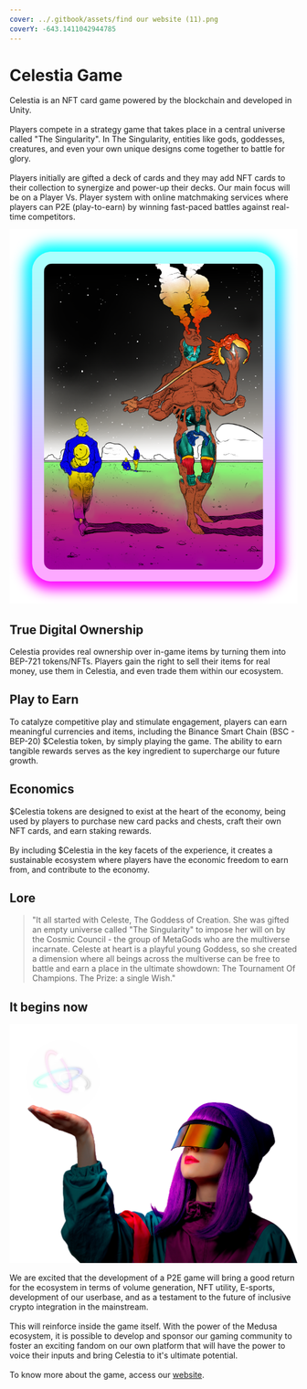 ```yaml
---
cover: ../.gitbook/assets/find our website (11).png
coverY: -643.1411042944785
---
```


# Celestia Game

Celestia is an NFT card game powered by the blockchain and developed in Unity. \
\
Players compete in a strategy game that takes place in a central universe called "The Singularity". In The Singularity, entities like gods, goddesses, creatures, and even your own unique designs come together to battle for glory. \
\
Players initially are gifted a deck of cards and they may add NFT cards to their collection to synergize and power-up their decks. Our main focus will be on a Player Vs. Player system with online matchmaking services where players can P2E (play-to-earn) by winning fast-paced battles against real-time competitors.

![](<../.gitbook/assets/Ativo-55 (1).png>)

## True Digital Ownership

Celestia provides real ownership over in-game items by turning them into BEP-721 tokens/NFTs. Players gain the right to sell their items for real money, use them in Celestia, and even trade them within our ecosystem.

## Play to Earn

To catalyze competitive play and stimulate engagement, players can earn meaningful currencies and items, including the Binance Smart Chain (BSC - BEP-20) $Celestia token, by simply playing the game. The ability to earn tangible rewards serves as the key ingredient to supercharge our future growth.

## Economics

$Celestia tokens are designed to exist at the heart of the economy, being used by players to purchase new card packs and chests, craft their own NFT cards, and earn staking rewards. \
\
By including $Celestia in the key facets of the experience, it creates a sustainable ecosystem where players have the economic freedom to earn from, and contribute to the economy.

## Lore

> "It all started with Celeste, The Goddess of Creation. She was gifted an empty universe called "The Singularity" to impose her will on by the Cosmic Council - the group of MetaGods who are the multiverse incarnate. Celeste at heart is a playful young Goddess, so she created a dimension where all beings across the multiverse can be free to battle and earn a place in the ultimate showdown: The Tournament Of Champions. The Prize: a single Wish."



## It begins now

![](../.gitbook/assets/7-3.png)

We are excited that the development of a P2E game will bring a good return for the ecosystem in terms of volume generation, NFT utility, E-sports, development of our userbase, and as a testament to the future of inclusive crypto integration in the mainstream. \
\
This will reinforce inside the game itself. With the power of the Medusa ecosystem, it is possible to develop and sponsor our gaming community to foster an exciting fandom on our own platform that will have the power to voice their inputs and bring Celestia to it's ultimate potential.\
\
To know more about the game, access our [website](https://celestiagame.com/).
